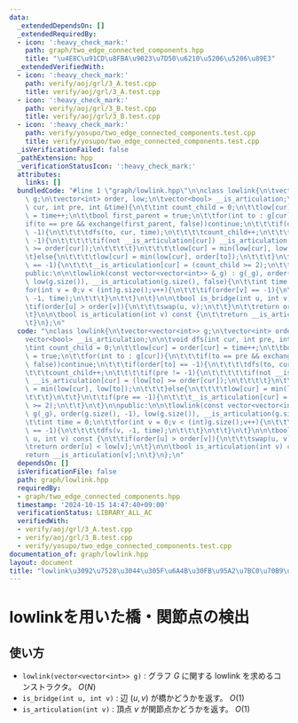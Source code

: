 ```yaml
---
data:
  _extendedDependsOn: []
  _extendedRequiredBy:
  - icon: ':heavy_check_mark:'
    path: graph/two_edge_connected_components.hpp
    title: "\u4E8C\u91CD\u8FBA\u9023\u7D50\u6210\u5206\u5206\u89E3"
  _extendedVerifiedWith:
  - icon: ':heavy_check_mark:'
    path: verify/aoj/grl/3_A.test.cpp
    title: verify/aoj/grl/3_A.test.cpp
  - icon: ':heavy_check_mark:'
    path: verify/aoj/grl/3_B.test.cpp
    title: verify/aoj/grl/3_B.test.cpp
  - icon: ':heavy_check_mark:'
    path: verify/yosupo/two_edge_connected_components.test.cpp
    title: verify/yosupo/two_edge_connected_components.test.cpp
  _isVerificationFailed: false
  _pathExtension: hpp
  _verificationStatusIcon: ':heavy_check_mark:'
  attributes:
    links: []
  bundledCode: "#line 1 \"graph/lowlink.hpp\"\n\nclass lowlink{\n\tvector<vector<int>>\
    \ g;\n\tvector<int> order, low;\n\tvector<bool> __is_articulation;\n\n\tvoid dfs(int\
    \ cur, int pre, int &time){\n\t\tint count_child = 0;\n\t\tlow[cur] = order[cur]\
    \ = time++;\n\t\tbool first_parent = true;\n\t\tfor(int to : g[cur]){\n\t\t\t\
    if(to == pre && exchange(first_parent, false))continue;\n\t\t\tif(order[to] ==\
    \ -1){\n\t\t\t\tdfs(to, cur, time);\n\t\t\t\tcount_child++;\n\t\t\t\tif(pre !=\
    \ -1){\n\t\t\t\t\tif(not __is_articulation[cur]) __is_articulation[cur] = (low[to]\
    \ >= order[cur]);\n\t\t\t\t}\n\t\t\t\tlow[cur] = min(low[cur], low[to]);\n\t\t\
    \t}else{\n\t\t\t\tlow[cur] = min(low[cur], order[to]);\n\t\t\t}\n\t\t}\n\t\tif(pre\
    \ == -1){\n\t\t\t__is_articulation[cur] = (count_child >= 2);\n\t\t}\n\t}\n\n\
    public:\n\n\tlowlink(const vector<vector<int>> &_g) : g(_g), order(g.size(), -1),\
    \ low(g.size()), __is_articulation(g.size(), false){\n\t\tint time = 0;\n\t\t\
    for(int v = 0;v < (int)g.size();v++){\n\t\t\tif(order[v] == -1){\n\t\t\t\tdfs(v,\
    \ -1, time);\n\t\t\t}\n\t\t}\n\t}\n\n\tbool is_bridge(int u, int v) const {\n\t\
    \tif(order[u] > order[v]){\n\t\t\tswap(u, v);\n\t\t}\n\t\treturn order[u] < low[v];\n\
    \t}\n\n\tbool is_articulation(int v) const {\n\t\treturn __is_articulation[v];\n\
    \t}\n};\n"
  code: "\nclass lowlink{\n\tvector<vector<int>> g;\n\tvector<int> order, low;\n\t\
    vector<bool> __is_articulation;\n\n\tvoid dfs(int cur, int pre, int &time){\n\t\
    \tint count_child = 0;\n\t\tlow[cur] = order[cur] = time++;\n\t\tbool first_parent\
    \ = true;\n\t\tfor(int to : g[cur]){\n\t\t\tif(to == pre && exchange(first_parent,\
    \ false))continue;\n\t\t\tif(order[to] == -1){\n\t\t\t\tdfs(to, cur, time);\n\t\
    \t\t\tcount_child++;\n\t\t\t\tif(pre != -1){\n\t\t\t\t\tif(not __is_articulation[cur])\
    \ __is_articulation[cur] = (low[to] >= order[cur]);\n\t\t\t\t}\n\t\t\t\tlow[cur]\
    \ = min(low[cur], low[to]);\n\t\t\t}else{\n\t\t\t\tlow[cur] = min(low[cur], order[to]);\n\
    \t\t\t}\n\t\t}\n\t\tif(pre == -1){\n\t\t\t__is_articulation[cur] = (count_child\
    \ >= 2);\n\t\t}\n\t}\n\npublic:\n\n\tlowlink(const vector<vector<int>> &_g) :\
    \ g(_g), order(g.size(), -1), low(g.size()), __is_articulation(g.size(), false){\n\
    \t\tint time = 0;\n\t\tfor(int v = 0;v < (int)g.size();v++){\n\t\t\tif(order[v]\
    \ == -1){\n\t\t\t\tdfs(v, -1, time);\n\t\t\t}\n\t\t}\n\t}\n\n\tbool is_bridge(int\
    \ u, int v) const {\n\t\tif(order[u] > order[v]){\n\t\t\tswap(u, v);\n\t\t}\n\t\
    \treturn order[u] < low[v];\n\t}\n\n\tbool is_articulation(int v) const {\n\t\t\
    return __is_articulation[v];\n\t}\n};\n"
  dependsOn: []
  isVerificationFile: false
  path: graph/lowlink.hpp
  requiredBy:
  - graph/two_edge_connected_components.hpp
  timestamp: '2024-10-15 14:47:40+09:00'
  verificationStatus: LIBRARY_ALL_AC
  verifiedWith:
  - verify/aoj/grl/3_A.test.cpp
  - verify/aoj/grl/3_B.test.cpp
  - verify/yosupo/two_edge_connected_components.test.cpp
documentation_of: graph/lowlink.hpp
layout: document
title: "lowlink\u3092\u7528\u3044\u305F\u6A4B\u30FB\u95A2\u7BC0\u70B9\u306E\u691C\u51FA"
---
```


# lowlinkを用いた橋・関節点の検出

## 使い方

- ``lowlink(vector<vector<int>> g)`` : グラフ $G$ に関する lowlink を求めるコンストラクタ。 $O(N)$
- ``is_bridge(int u, int v)`` : 辺 $(u, v)$ が橋かどうかを返す。 $O(1)$
- ``is_articulation(int v)`` : 頂点 $v$ が関節点かどうかを返す。 $O(1)$
